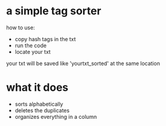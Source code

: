 # a simple tag sorter

how to use:

- copy hash tags in the txt 
- run the code
- locate your txt

your txt will be saved like 'yourtxt_sorted' at the same location

# what it does
- sorts alphabetically
- deletes the duplicates 
- organizes everything in a column


